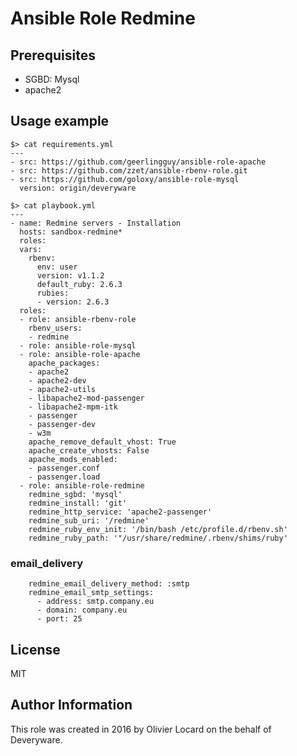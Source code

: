 # Ansible Role Redmine

## Prerequisites

* SGBD: Mysql
* apache2

## Usage example

    $> cat requirements.yml
    ---
    - src: https://github.com/geerlingguy/ansible-role-apache
    - src: https://github.com/zzet/ansible-rbenv-role.git
    - src: https://github.com/goloxy/ansible-role-mysql
      version: origin/deveryware

    $> cat playbook.yml
    ---
    - name: Redmine servers - Installation
      hosts: sandbox-redmine*
      roles:
      vars:
        rbenv:
          env: user
          version: v1.1.2
          default_ruby: 2.6.3
          rubies:
          - version: 2.6.3
      roles:
      - role: ansible-rbenv-role
        rbenv_users:
        - redmine
      - role: ansible-role-mysql
      - role: ansible-role-apache
        apache_packages:
        - apache2
        - apache2-dev
        - apache2-utils
        - libapache2-mod-passenger
        - libapache2-mpm-itk
        - passenger
        - passenger-dev
        - w3m
        apache_remove_default_vhost: True
        apache_create_vhosts: False
        apache_mods_enabled:
        - passenger.conf
        - passenger.load
      - role: ansible-role-redmine
        redmine_sgbd: 'mysql'
        redmine_install: 'git'
        redmine_http_service: 'apache2-passenger'
        redmine_sub_uri: '/redmine'
        redmine_ruby_env_init: '/bin/bash /etc/profile.d/rbenv.sh'
        redmine_ruby_path: '"/usr/share/redmine/.rbenv/shims/ruby'

### email_delivery

```
    redmine_email_delivery_method: :smtp
    redmine_email_smtp_settings:
      - address: smtp.company.eu
      - domain: company.eu
      - port: 25
```

## License

MIT

## Author Information

This role was created in 2016 by Olivier Locard on the behalf of Deveryware.

